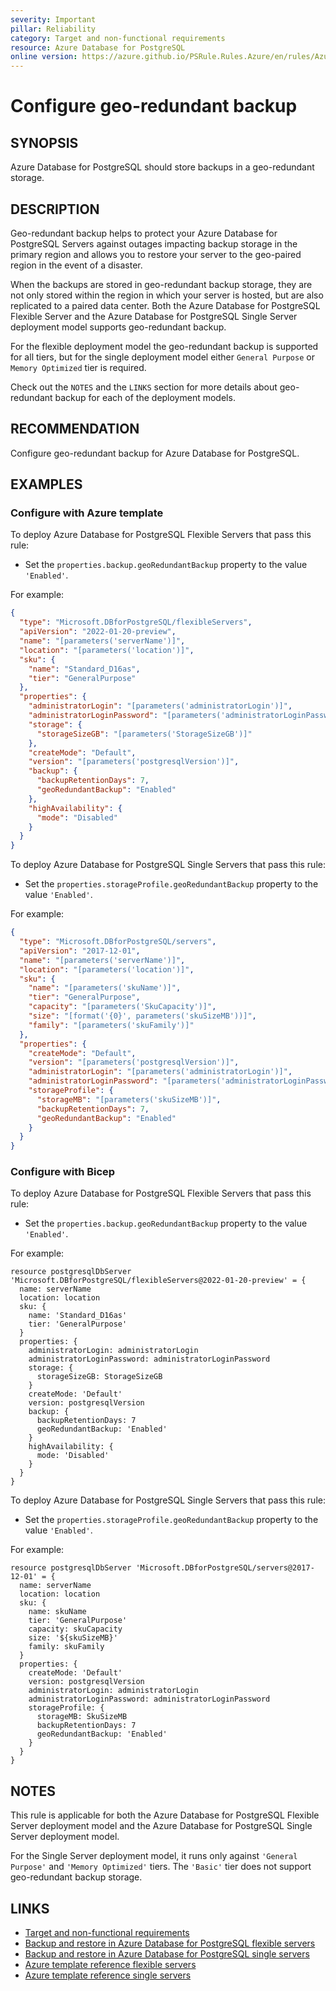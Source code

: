 ```yaml
---
severity: Important
pillar: Reliability
category: Target and non-functional requirements
resource: Azure Database for PostgreSQL
online version: https://azure.github.io/PSRule.Rules.Azure/en/rules/Azure.PostgreSQL.GeoRedundantBackup/
---
```


# Configure geo-redundant backup

## SYNOPSIS

Azure Database for PostgreSQL should store backups in a geo-redundant storage.

## DESCRIPTION

Geo-redundant backup helps to protect your Azure Database for PostgreSQL Servers against outages impacting backup storage in the primary region and allows you to restore your server to the geo-paired region in the event of a disaster.

When the backups are stored in geo-redundant backup storage, they are not only stored within the region in which your server is hosted, but are also replicated to a paired data center. Both the Azure Database for PostgreSQL Flexible Server and the Azure Database for PostgreSQL Single Server deployment model supports geo-redundant backup.

For the flexible deployment model the geo-redundant backup is supported for all tiers, but for the single deployment model either `General Purpose` or `Memory Optimized` tier is required.

Check out the `NOTES` and the `LINKS` section for more details about geo-redundant backup for each of the deployment models.

## RECOMMENDATION

Configure geo-redundant backup for Azure Database for PostgreSQL.

## EXAMPLES

### Configure with Azure template

To deploy Azure Database for PostgreSQL Flexible Servers that pass this rule:

- Set the `properties.backup.geoRedundantBackup` property to the value `'Enabled'`.

For example:

```json
{
  "type": "Microsoft.DBforPostgreSQL/flexibleServers",
  "apiVersion": "2022-01-20-preview",
  "name": "[parameters('serverName')]",
  "location": "[parameters('location')]",
  "sku": {
    "name": "Standard_D16as",
    "tier": "GeneralPurpose"
  },
  "properties": {
    "administratorLogin": "[parameters('administratorLogin')]",
    "administratorLoginPassword": "[parameters('administratorLoginPassword')]",
    "storage": {
      "storageSizeGB": "[parameters('StorageSizeGB')]"
    },
    "createMode": "Default",
    "version": "[parameters('postgresqlVersion')]",
    "backup": {
      "backupRetentionDays": 7,
      "geoRedundantBackup": "Enabled"
    },
    "highAvailability": {
      "mode": "Disabled"
    }
  }
}
```

To deploy Azure Database for PostgreSQL Single Servers that pass this rule:

- Set the `properties.storageProfile.geoRedundantBackup` property to the value `'Enabled'`.

For example:

```json
{
  "type": "Microsoft.DBforPostgreSQL/servers",
  "apiVersion": "2017-12-01",
  "name": "[parameters('serverName')]",
  "location": "[parameters('location')]",
  "sku": {
    "name": "[parameters('skuName')]",
    "tier": "GeneralPurpose",
    "capacity": "[parameters('SkuCapacity')]",
    "size": "[format('{0}', parameters('skuSizeMB'))]",
    "family": "[parameters('skuFamily')]"
  },
  "properties": {
    "createMode": "Default",
    "version": "[parameters('postgresqlVersion')]",
    "administratorLogin": "[parameters('administratorLogin')]",
    "administratorLoginPassword": "[parameters('administratorLoginPassword')]",
    "storageProfile": {
      "storageMB": "[parameters('skuSizeMB')]",
      "backupRetentionDays": 7,
      "geoRedundantBackup": "Enabled"
    }
  }
}
```

### Configure with Bicep

To deploy Azure Database for PostgreSQL Flexible Servers that pass this rule:

- Set the `properties.backup.geoRedundantBackup` property to the value `'Enabled'`.

For example:

```bicep
resource postgresqlDbServer 'Microsoft.DBforPostgreSQL/flexibleServers@2022-01-20-preview' = {
  name: serverName
  location: location
  sku: {
    name: 'Standard_D16as'
    tier: 'GeneralPurpose'
  }
  properties: {
    administratorLogin: administratorLogin
    administratorLoginPassword: administratorLoginPassword
    storage: {
      storageSizeGB: StorageSizeGB
    }
    createMode: 'Default'
    version: postgresqlVersion
    backup: {
      backupRetentionDays: 7
      geoRedundantBackup: 'Enabled'
    }
    highAvailability: {
      mode: 'Disabled'
    }
  }
}
```

To deploy Azure Database for PostgreSQL Single Servers that pass this rule:

- Set the `properties.storageProfile.geoRedundantBackup` property to the value `'Enabled'`.

For example:

```bicep
resource postgresqlDbServer 'Microsoft.DBforPostgreSQL/servers@2017-12-01' = {
  name: serverName
  location: location
  sku: {
    name: skuName
    tier: 'GeneralPurpose'
    capacity: skuCapacity
    size: '${skuSizeMB}'
    family: skuFamily
  }
  properties: {
    createMode: 'Default'
    version: postgresqlVersion
    administratorLogin: administratorLogin
    administratorLoginPassword: administratorLoginPassword
    storageProfile: {
      storageMB: SkuSizeMB
      backupRetentionDays: 7
      geoRedundantBackup: 'Enabled'
    }
  }
}
```

## NOTES

This rule is applicable for both the Azure Database for PostgreSQL Flexible Server deployment model and the Azure Database for PostgreSQL Single Server deployment model.

For the Single Server deployment model, it runs only against `'General Purpose'` and `'Memory Optimized'` tiers. The `'Basic'` tier does not support geo-redundant backup storage.

## LINKS

- [Target and non-functional requirements](https://learn.microsoft.com/azure/architecture/framework/resiliency/design-requirements)
- [Backup and restore in Azure Database for PostgreSQL flexible servers](https://learn.microsoft.com/azure/postgresql/flexible-server/concepts-backup-restore)
- [Backup and restore in Azure Database for PostgreSQL single servers](https://learn.microsoft.com/azure/postgresql/single-server/concepts-backup)
- [Azure template reference flexible servers](https://learn.microsoft.com/azure/templates/microsoft.dbforpostgresql/flexibleservers)
- [Azure template reference single servers](https://learn.microsoft.com/azure/templates/microsoft.dbforpostgresql/servers)
